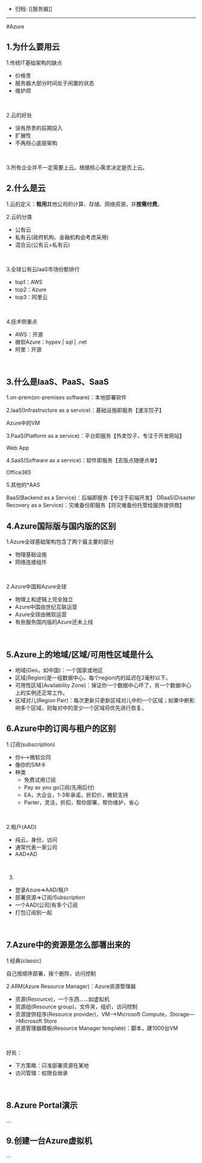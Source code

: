 - 归档: [[服务器]]
---

#Azure

## 1.为什么要用云

1.传统IT基础架构的缺点

+ 价格贵
+ 服务器大部分时间处于闲置的状态
+ 维护烦

<br/>

2.云的好处

+ 没有昂贵的前期投入
+ 扩展性
+ 不再担心底层架构

<br/>

3.所有企业并不一定需要上云。根据核心需求决定是否上云。


## 2.什么是云

1.云的定义：**租用**其他公司的计算、存储、网络资源，并**按需付费**。

2.云的分类

+ 公有云
+ 私有云(政府机构、金融机构会考虑采用)
+ 混合云(公有云+私有云)

<br/>

3.全球公有云IaaS市场份额排行

+ top1：AWS
+ top2：Azure
+ top3：阿里云

<br/> 

4.技术侧重点

+ AWS：开源
+ 微软Azure：hypev | sql | .net
+ 阿里：开源

<br/>

## 3.什么是IaaS、PaaS、SaaS

1.on-prem(on-premises software)：本地部署软件

2.IaaS(Infrastructure as a service)：基础设施即服务【速冻饺子】

Azure中的VM

3.PaaS(Platform as a service)：平台即服务【外卖饺子，专注于开发网站】

Web App

4.SaaS(Software as a service)：软件即服务【去饭点随便点单】

Office365

5.其他的\*AAS

BaaS(Backend as a Service)：后端即服务【专注于前端开发】
DRaaS(Disaster Recovery as a Service)：灾难备份即服务【将灾难备份托管给服务提供商】

## 4.Azure国际版与国内版的区别

1.Azure全球基础架构包含了两个最主要的部分

+ 物理基础设施
+ 网络连接组件

<br/>

2.Azure中国和Azure全球

+ 物理上和逻辑上完全独立
+ Azure中国由世纪互联运营
+ Azure全球由微软运营
+ 有些服务国内版的Azure还未上线

<br/>

## 5.Azure上的地域/区域/可用性区域是什么

+ 地域(Geo，如中国)：一个国家或地区
+ 区域(Region)是一组数据中心，每个region内的延迟在2毫秒以下。
+ 可用性区域(Availability Zone)：保证你一个数据中心坏了，另一个数据中心上的实例还正常工作。
 + 区域对儿(Region Pair)：每次更新只更新区域对儿中的一个区域；如果中断影响多个区域，则每对中的至少一个区域将优先进行恢复。

## 6.Azure中的订阅与租户的区别

1.订阅(subscription)

+ 你<—>微软合同
+ 像你的SIM卡
+ 种类
	+ 免费试用订阅
	+ Pay as you go订阅(先用后付)
	+ EA，大企业，1-3年承诺，折扣价，微软支持
	+ Parter，灵活，折扣，帮你部署，帮你维护，省心

<br/>

2.租户(AAD)

+ 纯云，身份，访问
+ 通常代表一家公司
+ AAD≠AD

<br/>

3.

+ 登录Azure=>AAD/租户
+ 部署资源=>订阅/Subscription
+ 一个AAD(公司)有多个订阅
+ 打包订阅到一起

<br/>

## 7.Azure中的资源是怎么部署出来的

1.经典(classic)

自己按顺序部署，挨个删除，访问控制

2.ARM(Azure Resource Manager)：Azure资源管理器

+ 资源(Resource)，一个东西......如虚拟机
+ 资源组(Resource group)，文件夹，组织，访问控制
+ 资源提供程序(Resource provider)，VM—>Microsoft Compute，Storage—>Microsoft Store
+ 资源管理器模板(Resource Manager template)：脚本，建1000台VM

<br/>

好处：

+ 下方策略：只准部署资源在某地
+ 访问管理：权限会继承

<br/>

## 8.Azure Portal演示

...

## 9.创建一台Azure虚拟机

...


